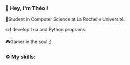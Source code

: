 ### 👋 Hey, I'm Théo ! 
💼Student in Computer Science at La Rochelle Université.

✏️I develop Lua and Python programs. 

🎮Gamer in the soul ;)

### ⚙️ My skills: 


<!--
**TheStarnix/TheStarnix** is a ✨ _special_ ✨ repository because its `README.md` (this file) appears on your GitHub profile.

Here are some ideas to get you started:

- 🔭 I’m currently working on ...
- 🌱 I’m currently learning ...
- 👯 I’m looking to collaborate on ...
- 🤔 I’m looking for help with ...
- 💬 Ask me about ...
- 📫 How to reach me: ...
- 😄 Pronouns: ...
- ⚡ Fun fact: ...
-->
